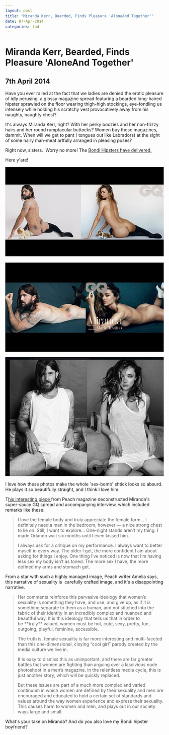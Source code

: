 ```yaml
---
layout: post
title: "Miranda Kerr, Bearded, Finds Pleasure 'AloneAnd Together'"
date: 07-Apr-2014
categories: tbd
---
```


# Miranda Kerr, Bearded, Finds Pleasure 'AloneAnd Together'

## 7th April 2014

Have you ever railed at the fact that we ladies are denied the erotic pleasure of idly perusing  a glossy magazine spread featuring a bearded long-haired hipster sprawled on the floor wearing thigh-high stockings,   eye-fondling us intensely while holding his scratchy vest provocatively away from his naughty,   naughty chest?

It's always Miranda Kerr,   right? With her perky boozies and her non-frizzy hairs and her round rumptacular buttocks? Women buy these magazines, dammit. When will we get to pant ( tongues out like Labradors) at the sight of some hairy man-meat artfully arranged in pleasing poses?

Right now, sisters.  Worry no more! The <a href="http://www.news.com.au/entertainment/celebrity-style/bondi-hipsters-recreate-miranda-kerrs-racy-gq-shoot/story-fn9076o9-1226876675582">Bondi Hipsters have delivered.</a>

Here y'are!

<img class="photo-horiz" src="/images/2014/04/675554-38108128-bdf7-11e3-9a65-7ae3511942af-1.jpg" />  <img class="photo-horiz" src="/images/2014/04/675474-37965362-bdf7-11e3-9a65-7ae3511942af.jpg" />

 

<img class="photo-horiz" src="/images/2014/04/674676-38cdcc38-bdf7-11e3-9a65-7ae3511942af-1.jpg" />

I love how these photos make the whole 'sex-bomb' shtick looks so absurd. He plays it so beautifully straight, and I think I love him.

T<a href="http://thepeach.co/2014/04/02/im-kind-of-grossed-out-by-miranda-kerrs-comments-about-her-sex-life/">his interesting piece </a>from Peach magazine deconstructed Miranda's super-saucy GQ spread and accompanying interview, which included remarks like these:

<blockquote>I love the female body and truly appreciate the female form… I definitely need a man in the bedroom, however — a nice strong chest to lie on. Still, I want to explore… One-night stands aren’t my thing. I made Orlando wait six months until I even kissed him.

I always ask for a critique on my performance. I always want to better myself in every way. The older I get, the more confident I am about asking for things I enjoy. One thing I’ve noticed is now that I’m having less sex my body isn’t as toned. The more sex I have, the more defined my arms and stomach get.</blockquote>

From a star with such a highly managed image, Peach writer Amelia says, this narrative of sexuality is  carefully crafted image, and it's a disappointing narrative.

<blockquote>Her comments reinforce this pervasive ideology that women’s sexuality is something they have, and use, and give up, as if it is something separate to them as a human, and not stitched into the fabric of their identity in an incredibly complex and nuanced and beautiful way. It is this ideology that tells us that in order to be **truly** valued, women must be hot, cute, sexy, pretty, fun, outgoing, playful, feminine, accessible.

The truth is, female sexuality is far more interesting and multi-faceted than this one-dimensional, cloying “cool girl” parody created by the media culture we live in.

It is easy to dismiss this as unimportant, and there are far greater battles that women are fighting than arguing over a lascivious nude photoshoot in a men’s magazine. In the relentless media cycle, this is just another story, which will be quickly replaced.

But these issues are part of a much more complex and varied continuum in which women are defined by their sexuality and men are encouraged and educated to hold a certain set of standards and values around the way women experience and express their sexuality. This causes harm to women and men, and plays out in our society ways large and small.</blockquote>

What's your take on Miranda? And do you also love my Bondi hipster boyfriend?
